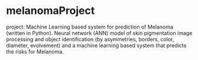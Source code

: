 # melanomaProject


project: 
Machine Learning based system for prediction of Melanoma (written in Python).
Neural network (ANN) model of skin pigmentation image processing and object identification (by asymmetries, borders, color, diameter, evolvement) and a machine learning based system that predicts the risks for Melanoma.


